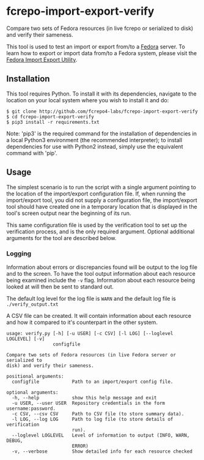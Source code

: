 # fcrepo-import-export-verify
Compare two sets of Fedora resources (in live fcrepo or serialized to disk) and verify
their sameness.

This tool is used to test an import or export from/to a [Fedora](http://github.com/fcrepo4/fcrepo4) server.
To learn how to export or import data from/to a Fedora system, please visit
the [Fedora Import Export Utility](http://github.com/fcrepo4-labs/fcrepo-import-export).

## Installation
This tool requires Python. To install it with its dependencies, navigate to the location on
your local system where you wish to install it and do:
```
$ git clone http://github.com/fcrepo4-labs/fcrepo-import-export-verify
$ cd fcrepo-import-export-verify
$ pip3 install -r requirements.txt
```
Note: 'pip3' is the required command for the installation of dependencies in a local
Python3 environment (the recommended interpreter); to install dependencies for use
with Python2 instead, simply use the equivalent command with 'pip'.

## Usage
The simplest scenario is to run the script with a single argument pointing to the
location of the import/export configuration file. If, when running the import/export
tool, you did not supply a configuration file, the import/export tool should have
created one in a temporary location that is displayed in the tool's screen output
near the beginning of its run.

This same configuration file is used by the verification tool to set up the verification
process, and is the only required argument. Optional additional arguments for the tool are
described below.

### Logging
Information about errors or discrepancies found will be output to the log file and to the
screen.  To have the tool output information about each resource being examined include the `-v` flag.
Information about each resource being looked at will then be sent to standard out.

The default log level for the log file is `WARN` and the default log file is `./verify_output.txt`

A CSV file can be created.  It will contain information about each resource and how it compared
to it's counterpart in the other system.

```
usage: verify.py [-h] [-u USER] [-c CSV] [-l LOG] [--loglevel LOGLEVEL] [-v]
                 configfile

Compare two sets of Fedora resources (in live Fedora server or serialized to
disk) and verify their sameness.

positional arguments:
  configfile            Path to an import/export config file.

optional arguments:
  -h, --help            show this help message and exit
  -u USER, --user USER  Repository credentials in the form username:password.
  -c CSV, --csv CSV     Path to CSV file (to store summary data).
  -l LOG, --log LOG     Path to log file (to store details of verification
                        run).
  --loglevel LOGLEVEL   Level of information to output (INFO, WARN, DEBUG,
                        ERROR)
  -v, --verbose         Show detailed info for each resource checked
```
